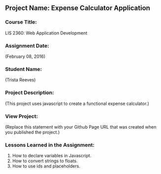 ## Project Name:  Expense Calculator Application

### Course Title:
LIS 2360:  Web Application Development

### Assignment Date:  
(February 08, 2016)

### Student Name:  
(Trista Reeves)

### Project Description:
(This project uses javascript to create a functional expense calculator.)

### View Project:
(Replace this statement with your Github Page URL that was created when you 
 published the project.)

### Lessons Learned in the Assignment:
1. How to declare variables in Javascript.
2. How to convert strings to floats. 
3. How to use ids and placeholders.